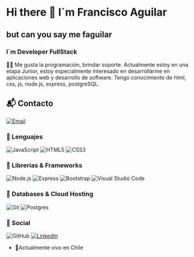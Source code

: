 # Hi there 👋 I´m Francisco Aguilar
## but can you say me faguilar
### I´m Developer FullStack 

 👨‍💻 Me gusta la programación, brindar soporte. Actualmente estoy en una etapa Junior, estoy especialmente interesado en desarrollarme en aplicaciones web y desarrollo de software. Tengo conocimiento de html, css, js, node.js, express, postgreSQL.

 ## 📬 Contacto
 [![Email](https://img.shields.io/badge/Mail-D14836?style=for-the-badge&logo=gmail&logoColor=white)](mailto:franciscoaguilarvergara@gmail.com)
 
 ### 🚀 Lenguajes
 ![JavaScript](https://img.shields.io/badge/JavaScript-323330?style=for-the-badge&logo=javascript&logoColor=F7DF1E)
![HTML5](https://img.shields.io/badge/HTML5-E34F26?style=for-the-badge&logo=html5&logoColor=white)
![CSS3](https://img.shields.io/badge/CSS3-1572B6?style=for-the-badge&logo=css3&logoColor=white)
### 🧩 Librerías & Frameworks 
![Node.js](https://img.shields.io/badge/Node.js-339933?style=for-the-badge&logo=node.js&logoColor=white)
![Express](https://img.shields.io/badge/Express-000000?style=for-the-badge&logo=express&logoColor=white)
![Bootstrap](https://img.shields.io/badge/Bootstrap-563D7C?style=for-the-badge&logo=bootstrap&logoColor=white)
![Visual Studio Code](https://img.shields.io/badge/Visual_Studio_Code-0078D4?style=for-the-badge&logo=visual%20studio%20code&logoColor=white)

### 💾 Databases & Cloud Hosting
![Git](https://img.shields.io/badge/Git-F05032?style=for-the-badge&logo=git&logoColor=white)
![Postgres](https://img.shields.io/badge/Postgres-0064a5?style=for-the-badge&logo=bootstrap&logoColor=white)

### 📡 Social
![GitHub](https://img.shields.io/badge/GitHub-100000?style=for-the-badge&logo=github&logoColor=white)
[![LinkedIn](https://img.shields.io/badge/LinkedIn-0077B5?style=for-the-badge&logo=linkedin&logoColor=white)](https://www.linkedin.com/in/faguilarvergara/)





  


 

- 📍Actualmente vivo en Chile


